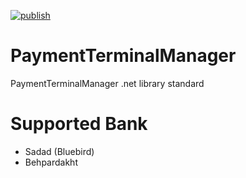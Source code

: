 [![publish](https://github.com/amirfahmideh/PaymentTerminalManager/actions/workflows/publish.yml/badge.svg)](https://github.com/amirfahmideh/PaymentTerminalManager/actions/workflows/publish.yml)

# PaymentTerminalManager
PaymentTerminalManager .net library standard 

# Supported Bank 
- Sadad (Bluebird)
- Behpardakht

